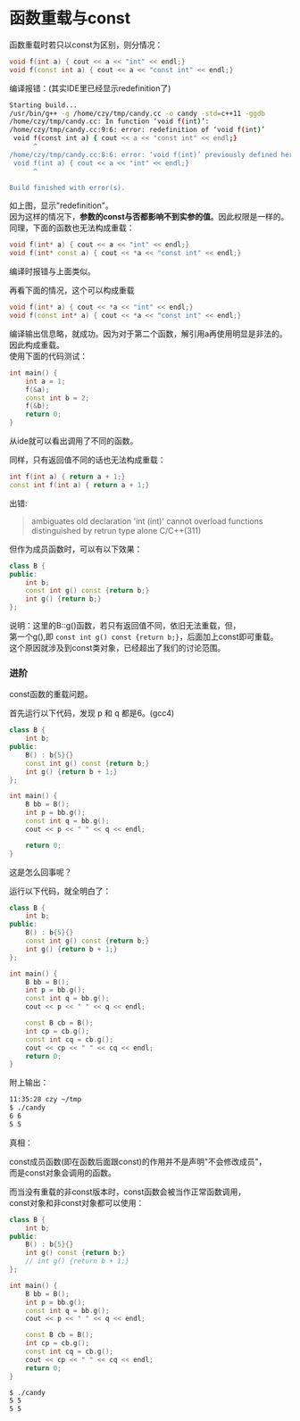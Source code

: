 # 函数重载与const

函数重载时若只以const为区别，则分情况：
```cpp
void f(int a) { cout << a << "int" << endl;}
void f(const int a) { cout << a << "const int" << endl;}
```
编译报错：(其实IDE里已经显示redefinition了)
```bash
Starting build...
/usr/bin/g++ -g /home/czy/tmp/candy.cc -o candy -std=c++11 -ggdb
/home/czy/tmp/candy.cc: In function ‘void f(int)’:
/home/czy/tmp/candy.cc:9:6: error: redefinition of ‘void f(int)’
 void f(const int a) { cout << a << "const int" << endl;}
      ^
/home/czy/tmp/candy.cc:8:6: error: ‘void f(int)’ previously defined here
 void f(int a) { cout << a << "int" << endl;}
      ^

Build finished with error(s).
```
如上图，显示"redefinition"。  
因为这样的情况下，**参数的const与否都影响不到实参的值**。因此权限是一样的。  
同理，下面的函数也无法构成重载：
```cpp
void f(int* a) { cout << a << "int" << endl;}
void f(int* const a) { cout << *a << "const int" << endl;}
```
编译时报错与上面类似。

再看下面的情况，这个可以构成重载
```cpp
void f(int* a) { cout << *a << "int" << endl;}
void f(const int* a) { cout << *a << "const int" << endl;}
```
编译输出信息略，就成功。因为对于第二个函数，解引用a再使用明显是非法的。因此构成重载。  
使用下面的代码测试：
```cpp
int main() {
    int a = 1;
    f(&a);
    const int b = 2;
    f(&b);
    return 0;
}
```
从ide就可以看出调用了不同的函数。

同样，只有返回值不同的话也无法构成重载：
```cpp
int f(int a) { return a + 1;}
const int f(int a) { return a + 1;}
```
出错:
> ambiguates old declaration 'int (int)'
> cannot overload functions distinguished by retrun type alone C/C++(311)

但作为成员函数时，可以有以下效果：
```cpp
class B {
public:
    int b;
    const int g() const {return b;}
    int g() {return b;}
};
```
说明：这里的B::g()函数，若只有返回值不同，依旧无法重载，但，  
第一个g(),即 `const int g() const {return b;}`，后面加上const即可重载。  
这个原因就涉及到const类对象，已经超出了我们的讨论范围。

### 进阶

const函数的重载问题。  

首先运行以下代码，发现 p 和 q 都是6。(gcc4)
```cpp
class B {
    int b;
public:
    B() : b{5}{}
    const int g() const {return b;}
    int g() {return b + 1;}
};

int main() {
    B bb = B();
    int p = bb.g();
    const int q = bb.g();
    cout << p << " " << q << endl;

    return 0;
}
```
这是怎么回事呢？  

运行以下代码，就全明白了：
```cpp
class B {
    int b;
public:
    B() : b{5}{}
    const int g() const {return b;}
    int g() {return b + 1;}
};

int main() {
    B bb = B();
    int p = bb.g();
    const int q = bb.g();
    cout << p << " " << q << endl;

    const B cb = B();
    int cp = cb.g();
    const int cq = cb.g();
    cout << cp << " " << cq << endl;
    return 0;
}
```
附上输出：
```bash
11:35:28 czy ~/tmp 
$ ./candy 
6 6
5 5
```
真相：  

const成员函数(即在函数后面跟const)的作用并不是声明"不会修改成员"，  
而是const对象会调用的函数。  

而当没有重载的非const版本时，const函数会被当作正常函数调用，  
const对象和非const对象都可以使用：
```cpp
class B {
    int b;
public:
    B() : b{5}{}
    int g() const {return b;}
    // int g() {return b + 1;}
};

int main() {
    B bb = B();
    int p = bb.g();
    const int q = bb.g();
    cout << p << " " << q << endl;

    const B cb = B();
    int cp = cb.g();
    const int cq = cb.g();
    cout << cp << " " << cq << endl;
    return 0;
}
```
```bash
$ ./candy
5 5
5 5
```

